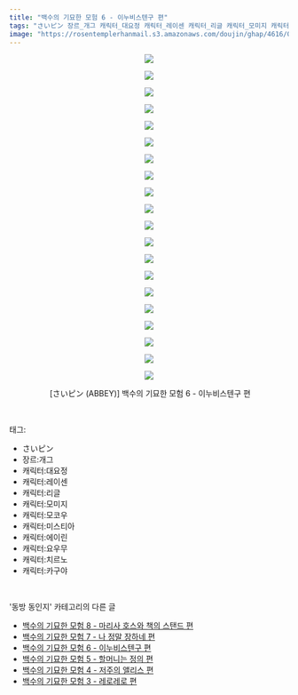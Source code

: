 ```yaml
---
title: "백수의 기묘한 모험 6 - 이누비스텐구 편"
tags: "さいピン 장르_개그 캐릭터_대요정 캐릭터_레이센 캐릭터_리글 캐릭터_모미지 캐릭터_모코우 캐릭터_미스티아 캐릭터_에이린 캐릭터_요우무 캐릭터_치르노 캐릭터_카구야 abbey 동방_동인지"
image: "https://rosentemplerhanmail.s3.amazonaws.com/doujin/ghap/4616/001.jpg"
---
```

<div class="article">
<p style="text-align: center; clear: none; float: none;"><img src="{{ site.imgserver11 }}/ghap/4616/001.jpg"/></p>
<p style="text-align: center; clear: none; float: none;"><img src="{{ site.imgserver11 }}/ghap/4616/002.jpg"/></p>
<p style="text-align: center; clear: none; float: none;"><img src="{{ site.imgserver11 }}/ghap/4616/003.jpg"/></p>
<p style="text-align: center; clear: none; float: none;"><img src="{{ site.imgserver11 }}/ghap/4616/004.jpg"/></p>
<p style="text-align: center; clear: none; float: none;"><img src="{{ site.imgserver11 }}/ghap/4616/005.jpg"/></p>
<p style="text-align: center; clear: none; float: none;"><img src="{{ site.imgserver11 }}/ghap/4616/006.jpg"/></p>
<p style="text-align: center; clear: none; float: none;"><img src="{{ site.imgserver11 }}/ghap/4616/007.jpg"/></p>
<p style="text-align: center; clear: none; float: none;"><img src="{{ site.imgserver11 }}/ghap/4616/008.jpg"/></p>
<p style="text-align: center; clear: none; float: none;"><img src="{{ site.imgserver11 }}/ghap/4616/009.jpg"/></p>
<p style="text-align: center; clear: none; float: none;"><img src="{{ site.imgserver11 }}/ghap/4616/010.jpg"/></p>
<p style="text-align: center; clear: none; float: none;"><img src="{{ site.imgserver11 }}/ghap/4616/011.jpg"/></p>
<p style="text-align: center; clear: none; float: none;"><img src="{{ site.imgserver11 }}/ghap/4616/012.jpg"/></p>
<p style="text-align: center; clear: none; float: none;"><img src="{{ site.imgserver11 }}/ghap/4616/013.jpg"/></p>
<p style="text-align: center; clear: none; float: none;"><img src="{{ site.imgserver11 }}/ghap/4616/014.jpg"/></p>
<p style="text-align: center; clear: none; float: none;"><img src="{{ site.imgserver11 }}/ghap/4616/015.jpg"/></p>
<p style="text-align: center; clear: none; float: none;"><img src="{{ site.imgserver11 }}/ghap/4616/016.jpg"/></p>
<p style="text-align: center; clear: none; float: none;"><img src="{{ site.imgserver11 }}/ghap/4616/017.jpg"/></p>
<p style="text-align: center; clear: none; float: none;"><img src="{{ site.imgserver11 }}/ghap/4616/018.jpg"/></p>
<p style="text-align: center; clear: none; float: none;"><img src="{{ site.imgserver11 }}/ghap/4616/019.jpg"/></p>
<p style="text-align: center; clear: none; float: none;"><img src="{{ site.imgserver11 }}/ghap/4616/020.jpg"/></p>
<p style="text-align: center; clear: none; float: none;"> [さいピン (ABBEY)] 백수의 기묘한 모험 6 - 이누비스텐구 편</p>
</div><br/>
<div class="tagTrail">
<p>태그: </p>
<ul>
<li>さいピン</li>
<li>장르:개그</li>
<li>캐릭터:대요정</li>
<li>캐릭터:레이센</li>
<li>캐릭터:리글</li>
<li>캐릭터:모미지</li>
<li>캐릭터:모코우</li>
<li>캐릭터:미스티아</li>
<li>캐릭터:에이린</li>
<li>캐릭터:요우무</li>
<li>캐릭터:치르노</li>
<li>캐릭터:카구야</li>
</ul>
</div><br/>
<div class="another">
<p>'동방 동인지' 카테고리의 다른 글</p>
<ul>
<li><a href="/ghap_4618">백수의 기묘한 모험 8 - 마리사 호스와 책의 스탠드 편</a></li>
<li><a href="/ghap_4617">백수의 기묘한 모험 7 - 나 정말 장하네 편</a></li>
<li><a href="/ghap_4616">백수의 기묘한 모험 6 - 이누비스텐구 편</a></li>
<li><a href="/ghap_4615">백수의 기묘한 모험 5 - 할머니는 정의 편</a></li>
<li><a href="/ghap_4614">백수의 기묘한 모험 4 - 저주의 앨리스 편</a></li>
<li><a href="/ghap_4613">백수의 기묘한 모험 3 - 레로레로 편</a></li>
</ul>
</div><br/>
<div class="cb_module cb_fluid">
<div class="cb_wrt cb_profile">
</div><!-- commentList close -->
</div><br/>
